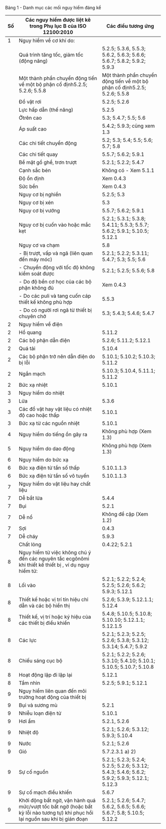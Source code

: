 Bảng 1 - Danh mục các mối nguy hiểm đáng kể

| Số   | Các nguy hiểm được liệt kê trong Phụ lục B của ISO 12100:2010             | Các điều tương ứng                                                        |
|------|---------------------------------------------------------------------------|---------------------------------------------------------------------------|
| 1    | Nguy hiểm về cơ khí do:                                                   |                                                                           |
|      | Quá trình tăng tốc, giảm tốc (động năng)                                  | 5.2.5; 5.3.6, 5.5.3; 5.6.2, 5.6.3; 5.6.6; 5.6.7; 5.8.2; 5.9.2; 5.9.3      |
|      | Một thành phần chuyển động tiến về một bộ phận cố định5.2.5; 5.2.6; 5.5.8 | Một thành phần chuyển động tiến về một bộ phận cố định5.2.5; 5.2.6; 5.5.8 |
|    | Đồ vật rơi                                            | 5.2.5; 5.2.6                                                            |
|    | Lực hấp dẫn (thế năng)                                | 5.2.5                                                                   |
|    | Ởtrên cao                                             | 5.3; 5.4.7; 5.5; 5.6                                                    |
|    | Áp suất cao                                           | 5.4.2; 5.9.3; cũng xem 1.3                                              |
|    | Các chi tiết chuyển động                              | 5.2; 5.3; 5.4; 5.5; 5.6; 5.7; 5.8                                       |
|    | Các chi tiết quay                                     | 5.5.7; 5.6.2; 5.9.1                                                     |
|    | Bề mặt gồ ghề, trơn trượt                             | 5.2.1; 5.2.2; 5.4.7                                                     |
|    | Cạnh sắc bén                                          | Không có - Xem 5.1.1                                                    |
|    | Độ ổn định                                            | Xem 0.4.3                                                               |
|    | Sức bền                                               | Xem 0.4.3                                                               |
|    | Nguy cơ bị nghiền                                     | 5.2.5; 5.3                                                              |
|    | Nguy cơ bị xén                                        | 5.3                                                                     |
|    | Nguy cơ bị vướng                                      | 5.5.7; 5.6.2; 5.9.1                                                     |
|    | Nguy cơ bị cuốn vào hoặc mắc kẹt                      | 5.2.1; 5.3.1; 5.3.8; 5.4.11; 5.5.3; 5.5.7; 5.6.2; 5.9.1; 5.10.5; 5.12.1 |
|    | Nguy cơ va chạm                                       | 5.8                                                                     |
|    | - Bị trượt, vấp và ngã (liên quan đến máy móc)        | 5.2.1; 5.2.2; 5.3.11; 5.4.7; 5.3; 5.5; 5.6                              |
|    | - Chuyển động với tốc độ không kiểm soát được         | 5.2.1; 5.2.5; 5.5.6; 5.8                                                |
|    | - Do độ bền cơ học của các bộ phận không đủ           | Xem 0.4.3                                                               |
|    | - Do các puli và tang cuốn cáp thiết kế không phù hợp | 5.5.3                                                                   |
|    | - Do có người rơi ngã từ thiết bị chuyên chở          | 5.3; 5.4.3; 5.4.6; 5.4.7                                                |
| 2  | Nguy hiểm về điện                                     |                                                                         |
| 2  | Hồ quang                                              | 5.11.2                                                                  |
| 2  | Các bộ phận dẫn điện                                  | 5.2.6; 5.11.2; 5.12.1                                                   |
| 2  | Quá tải                                               | 5.10.4                                                                  |
| 2  | Các bộ phận trở nên dẫn điện do bị lỗi                | 5.10.1; 5.10.2; 5.10.3; 5.11.2                                          |
| 2  | Ngắn mạch                                             | 5.10.3; 5.10.4, 5.11.1; 5.11.2                                          |
| 2  | Bức xạ nhiệt                                          | 5.10.1                                                                  |
| 3  | Nguy hiểm do nhiệt                                    |                                                                         |
| 3  | Lửa                                                   | 5.3.6                                                                   |
| 3  | Các đồ vật hay vật liệu có nhiệt độ cao hoặc thấp     | 5.10.1                                                                  |
| 3  | Bức xạ từ các nguồn nhiệt                             | 5.10.1                                                                  |
| 4  | Nguy hiểm do tiếng ồn gây ra                          | Không phù hợp (Xem 1.3)                                                 |
| 5  | Nguy hiểm do dao động                                 | Không phù hợp (Xem 1.3)                                                 |
| 6  | Nguy hiểm do bức xạ                                   |                                                                         |
| 6  | Bức xạ điện từ tần số thấp                            | 5.10.1.1.3                                                              |
| 6  | Bức xạ điện từ tần số vô tuyến                        | 5.10.1.1.3                                                              |
| 7  | Nguy hiểm do vật liệu hay chất liệu                   |                                                                         |
| 7  | Dễ bắt lửa                                            | 5.4.4                                                                   |
| 7  | Bụi                                                   | 5.2.1                                                                   |
| 7  | Dễ nổ                                                 | Không đề cập (Xem 1.2)                                                  |
| 7  | Sợi                                                   | 0.4.3                                                                   |
| 7  | Dễ cháy                                               | 5.9.3                                                                   |
|    | Chất lỏng                                                                                                                       | 0.4.22; 5.2.1                                                                                |
|  8 | Nguy hiểm từ việc không chú ý đến các nguyên tắc ecgônômi khi thiết kế thiết bị , ví dụ nguy hiểm từ:                           |                                                                                              |
|  8 | Lối vào                                                                                                                         | 5.2.1; 5.2.2; 5.2.4; 5.2.5; 5.2.6; 5.6.2; 5.9.3; 5.12.1                                      |
|  8 | Thiết kế hoặc vị trí tín hiệu chỉ dẫn và các bộ hiển thị                                                                        | 5.2.6; 5.3.9; 5.12.1.1; 5.12.4                                                               |
|  8 | Thiết kế, vị trí hoặc ký hiệu của các thiết bị điều khiển                                                                       | 5.4.8; 5.10.5; 5.10.8; 5.10.10; 5.12.1.1; 5.12.1.5                                           |
|  8 | Các lực                                                                                                                         | 5.2.1; 5.2.3; 5.2.5; 5.2.6; 5.3.8; 5.3.12; 5.3.14; 5.4.7; 5.9.2                              |
|  8 | Chiếu sáng cục bộ                                                                                                               | 5.2.1; 5.2.2; 5.2.6; 5.3.10; 5.4.10; 5.10.1; 5.10.5; 5.10.7; 5.10.8                          |
|  8 | Hoạt động lặp đi lặp lại                                                                                                        | 5.12.1                                                                                       |
|  8 | Tầm nhìn                                                                                                                        | 5.2.5; 5.9.1; 5.12.1                                                                         |
|  9 | Nguy hiểm liên quan đến môi trường hoạt động của thiết bị                                                                       |                                                                                              |
|  9 | Bụi và sương mù                                                                                                                 | 5.2.1                                                                                        |
|  9 | Nhiễu loạn điện từ                                                                                                              | 5.10.1                                                                                       |
|  9 | Hơi ẩm                                                                                                                          | 5.2.1, 5.2.6                                                                                 |
|  9 | Nhiệt độ                                                                                                                        | 5.2.1; 5.2.6; 5.3.12; 5.9.3; 5.10.4                                                          |
|  9 | Nước                                                                                                                            | 5.2.1; 5.2.6                                                                                 |
|  9 | Gió                                                                                                                             | 5.7.2.3.1 a) 2)                                                                              |
|  9 | Sự cố nguồn                                                                                                                     | 5.2.1; 5.2.3; 5.2.4; 5.2.5; 5.2.6; 5.3.12; 5.4.3; 5.4.6; 5.6.2; 5.9.2; 5.9.3; 5.12.1; 5.12.3 |
|  9 | Sự cố mạch điều khiển                                                                                                           | 5.6.7                                                                                        |
|  9 | Khởi động bất ngờ, vận hành quá mức/vượt tốc bất ngờ (hoặc bất kỳ lỗi nào tương tự) khi phục hồi lại nguồn sau khi bị gián đoạn | 5.2.1; 5.2.6; 5.4.7; 5.6.2, 5.6.5; 5.6.6; 5.6.7; 5.8; 5.10.5; 5.12.2                         |